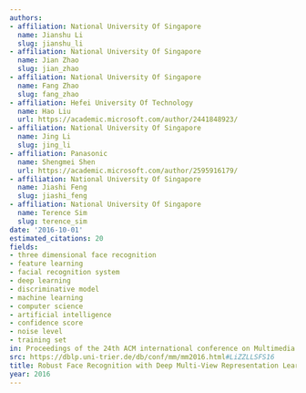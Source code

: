 ```yaml
---
authors:
- affiliation: National University Of Singapore
  name: Jianshu Li
  slug: jianshu_li
- affiliation: National University Of Singapore
  name: Jian Zhao
  slug: jian_zhao
- affiliation: National University Of Singapore
  name: Fang Zhao
  slug: fang_zhao
- affiliation: Hefei University Of Technology
  name: Hao Liu
  url: https://academic.microsoft.com/author/2441848923/
- affiliation: National University Of Singapore
  name: Jing Li
  slug: jing_li
- affiliation: Panasonic
  name: Shengmei Shen
  url: https://academic.microsoft.com/author/2595916179/
- affiliation: National University Of Singapore
  name: Jiashi Feng
  slug: jiashi_feng
- affiliation: National University Of Singapore
  name: Terence Sim
  slug: terence_sim
date: '2016-10-01'
estimated_citations: 20
fields:
- three dimensional face recognition
- feature learning
- facial recognition system
- deep learning
- discriminative model
- machine learning
- computer science
- artificial intelligence
- confidence score
- noise level
- training set
in: Proceedings of the 24th ACM international conference on Multimedia
src: https://dblp.uni-trier.de/db/conf/mm/mm2016.html#LiZZLLSFS16
title: Robust Face Recognition with Deep Multi-View Representation Learning
year: 2016
---
```

